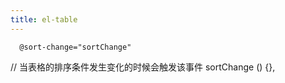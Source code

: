 ```yaml
---
title: el-table
---
```


      @sort-change="sortChange"

// 当表格的排序条件发生变化的时候会触发该事件
sortChange () {},